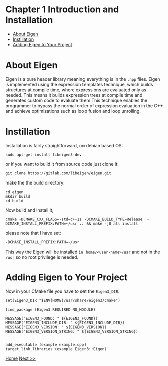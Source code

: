 # Chapter 1 Introduction and Installation
- [About Eigen](#about-eigen)
- [Instillation](#instillation)
- [Adding Eigen to Your Project](#adding-eigen-to-your-project)


# About Eigen
Eigen is a pure header library meaning everything is in the `.hpp` files. Eigen is implemented using the expression templates technique, which builds structures at compile time, where expressions are evaluated only as needed. This means it builds expression trees at compile time and generates custom code to evaluate them
This technique enables the programmer to bypass the normal order of expression evaluation in the C++ and achieve optimizations such as loop fusion and loop unrolling.

# Instillation
Installation is fairly straightforward, on debian based OS:
```
sudo apt-get install libeigen3-dev
```
or if you want to build it from source code just clone it:
```
git clone https://gitlab.com/libeigen/eigen.git
```
make the the build directory:
```
cd eigen
mkdir build 
cd build
```
Now build and install it,  
```
cmake -DCMAKE_CXX_FLAGS=-std=c++1z -DCMAKE_BUILD_TYPE=Release  -DCMAKE_INSTALL_PREFIX:PATH=~/usr .. && make -j8 all install 
```
please note that I have set:
```
-DCMAKE_INSTALL_PREFIX:PATH=~/usr
```
This way the Eigen will be installed `in home/<user-name>/usr` and not in the `/usr` so no root privilege is needed.


# Adding Eigen to Your Project

Now in your CMake file you have to set the `Eigen3_DIR`:


```
set(Eigen3_DIR "$ENV{HOME}/usr/share/eigen3/cmake")

find_package (Eigen3 REQUIRED NO_MODULE)

MESSAGE("EIGEN3_FOUND: " ${EIGEN3_FOUND})
MESSAGE("EIGEN3_INCLUDE_DIR: " ${EIGEN3_INCLUDE_DIR})
MESSAGE("EIGEN3_VERSION: " ${EIGEN3_VERSION})
MESSAGE("EIGEN3_VERSION_STRING: " ${EIGEN3_VERSION_STRING})


add_executable (example example.cpp)
target_link_libraries (example Eigen3::Eigen)
```

[Home](README.md) [Next >>](2_Matrix_Array_Vector_Class.md)


